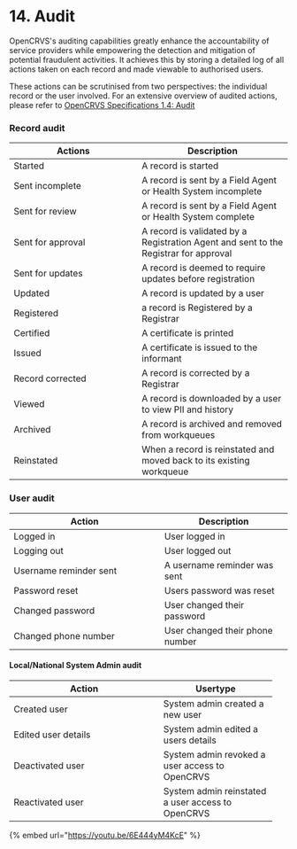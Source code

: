 # 14. Audit

OpenCRVS's auditing capabilities greatly enhance the accountability of service providers while empowering the detection and mitigation of potential fraudulent activities. It achieves this by storing a detailed log of all actions taken on each record and made viewable to authorised users.

These actions can be scrutinised from two perspectives: the individual record or the user involved. For an extensive overview of audited actions, please refer to [OpenCRVS Specifications 1.4: Audit](https://docs.google.com/spreadsheets/d/1Jf31WkNMqlfQOYpjpfG73M5utVGrx4zqA5eiODaftNI/edit#gid=759597609)

### Record audit

<table><thead><tr><th width="215.76368924876186">Actions</th><th>Description</th></tr></thead><tbody><tr><td>Started</td><td>A record is started</td></tr><tr><td>Sent incomplete</td><td>A record is sent by a Field Agent or Health System incomplete</td></tr><tr><td>Sent for review</td><td>A record is sent by a Field Agent or Health System complete</td></tr><tr><td>Sent for approval</td><td>A record is validated by a Registration Agent and sent to the Registrar for approval</td></tr><tr><td>Sent for updates</td><td>A record is deemed to require updates before registration</td></tr><tr><td>Updated</td><td>A record is updated by a user</td></tr><tr><td>Registered</td><td>a record is Registered by a Registrar</td></tr><tr><td>Certified</td><td>A certificate is printed</td></tr><tr><td>Issued</td><td>A certificate is issued to the informant</td></tr><tr><td>Record corrected</td><td>A record is corrected by a Registrar</td></tr><tr><td>Viewed</td><td>A record is downloaded by a user to view PII and history</td></tr><tr><td>Archived</td><td>A record is archived and removed from workqueues</td></tr><tr><td>Reinstated</td><td>When a record is reinstated and moved back to its existing workqueue</td></tr></tbody></table>

### User audit

<table><thead><tr><th width="256.66666666666663">Action</th><th>Description</th></tr></thead><tbody><tr><td>Logged in</td><td>User logged in</td></tr><tr><td>Logging out</td><td>User logged out</td></tr><tr><td>Username reminder sent</td><td>A username reminder was sent</td></tr><tr><td>Password reset</td><td>Users password was reset</td></tr><tr><td>Changed password</td><td>User changed their password</td></tr><tr><td>Changed phone number</td><td>User changed their phone number</td></tr></tbody></table>

#### Local/National System Admin audit

<table><thead><tr><th width="255">Action</th><th width="189">Usertype</th></tr></thead><tbody><tr><td>Created user</td><td>System admin created a new user</td></tr><tr><td>Edited user details</td><td>System admin edited a users details</td></tr><tr><td>Deactivated user</td><td>System admin revoked a user access to OpenCRVS</td></tr><tr><td>Reactivated user</td><td>System admin reinstated a user access to OpenCRVS</td></tr></tbody></table>



{% embed url="https://youtu.be/6E444yM4KcE" %}
